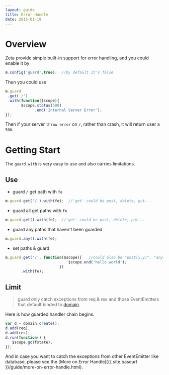 ```yaml
---
layout: guide
title: Error Handle
date: 2015-01-19
---
```


# Overview

Zeta provide simple built-in support for error handling, and you could enable it by

~~~javascript
m.config('guard',true);  //by default it's false
~~~

Then you could use 

~~~javascript
m.guard
 .get('/')
 .with(function($scope){  
       $scope.status(500)
             .end('Internal Server Error');
});
~~~

Then if  your server `throw error` on `/`, rather than crash, it will return user a `500`. 

# Getting Start

The `guard.with` is very easy to use and also carries limitations.

## Use

- guard `/` get path with `fe`

~~~javascript
m.guard.get('/').with(fe);  //'get' could be post, delete, put...
~~~

- guard all get paths with `fe`

~~~javascript
m.guard.get().with(fe);  //'get' could be post, delete, put...
~~~

- guard any paths that haven't been guarded 

~~~javascript
m.guard.any().with(fe); 
~~~

- set paths & guard

~~~javascript
m.guard.get('/', function($scope){   //could also be "post(x,y)", "any(x)" and etc... 
                            $scope.end('hello world');
                        })
       .with(fe); 
~~~


## Limit

> guard only catch exceptions from req & res and those EventEmitters that default binded to [domain](nodejs.org/api/domain.html).


Here is how guarded handler chain begins.

~~~javascript
var d = domain.create();
d.add(req);
d.add(res);
d.run(function() {
   $scope.go(fstate);
});
~~~

And in case you want to catch the exceptions from other EventEmitter like database, please see the [More on Error Handle]({{ site.baseurl }}/guide/more-on-error-handle.html).



